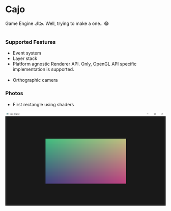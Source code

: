 # Cajo

 Game Engine فتّاك. Well, trying to make a one.. 😂 <br /><br />

### Supported Features
- Event system
- Layer stack
- Platform agnostic Renderer API. Only, OpenGL API specific implementation is supported. <br /><br />
- Orthographic camera

### Photos
- First rectangle using shaders

<p align="center">
  <img width="800" src="photos/colored_square.png"
       title="Colored rectangle">
</p>
